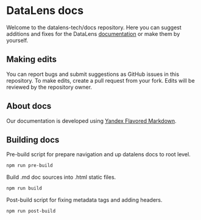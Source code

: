 # DataLens docs

Welcome to the datalens-tech/docs repository. Here you can suggest additions and fixes for the DataLens [documentation](https://datalens.tech/docs) or make them by yourself.

## Making edits

You can report bugs and submit suggestions as GitHub issues in this repository. To make edits, create a pull request from your fork. Edits will be reviewed by the repository owner.

## About docs

Our documentation is developed using [Yandex Flavored Markdown](https://diplodoc.com/docs/en/index-yfm).

## Building docs

Pre-build script for prepare navigation and up datalens docs to root level.

```bash
npm run pre-build
```

Build .md doc sources into .html static files.

```bash
npm run build
```
Post-build script for fixing metadata tags and adding headers.

```bash
npm run post-build
```
